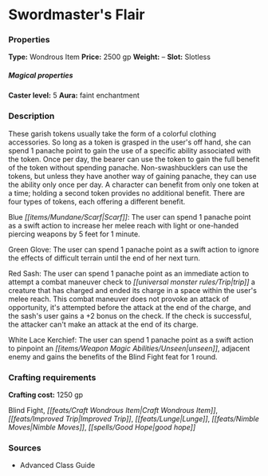 ﻿---
Title: "Swordmaster's Flair"
Type: "Wondrous Item"
Price: "2500 gp"
Weight: "–"
Slot: "Slotless"
Caster level: "5"
Aura: "faint enchantment"
Description: |
  "These garish tokens usually take the form of a colorful clothing accessories. So long as a token is grasped in the user's off hand, she can spend 1 panache point to gain the use of a specific ability associated with the token. Once per day, the bearer can use the token to gain the full benefit of the token without spending panache. Non-swashbucklers can use the tokens, but unless they have another way of gaining panache, they can use the ability only once per day. A character can benefit from only one token at a time; holding a second token provides no additional benefit. There are four types of tokens, each offering a different benefit.
  _Blue Scarf_: The user can spend 1 panache point as a swift action to increase her melee reach with light or one-handed piercing weapons by 5 feet for 1 minute.
  _Green Glove_: The user can spend 1 panache point as a swift action to ignore the effects of difficult terrain until the end of her next turn.
  _Red Sash_: The user can spend 1 panache point as an immediate action to attempt a combat maneuver check to trip a creature that has charged and ended its charge in a space within the user's melee reach. This combat maneuver does not provoke an attack of opportunity, it's attempted before the attack at the end of the charge, and the sash's user gains a +2 bonus on the check. If the check is successful, the attacker can't make an attack at the end of its charge.
  _White Lace Kerchief_: The user can spend 1 panache point as a swift action to pinpoint an unseen, adjacent enemy and gains the benefits of the Blind Fight feat for 1 round."
Crafting cost: "1250 gp"
Sources: "['Advanced Class Guide']"
---

# Swordmaster's Flair

### Properties

**Type:** Wondrous Item **Price:** 2500 gp **Weight:** – **Slot:** Slotless

##### Magical properties

**Caster level:** 5 **Aura:** faint enchantment

### Description

These garish tokens usually take the form of a colorful clothing accessories. So long as a token is grasped in the user's off hand, she can spend 1 panache point to gain the use of a specific ability associated with the token. Once per day, the bearer can use the token to gain the full benefit of the token without spending panache. Non-swashbucklers can use the tokens, but unless they have another way of gaining panache, they can use the ability only once per day. A character can benefit from only one token at a time; holding a second token provides no additional benefit. There are four types of tokens, each offering a different benefit.

Blue _[[items/Mundane/Scarf|Scarf]]_: The user can spend 1 panache point as a swift action to increase her melee reach with light or one-handed piercing weapons by 5 feet for 1 minute.

Green Glove: The user can spend 1 panache point as a swift action to ignore the effects of difficult terrain until the end of her next turn.

Red Sash: The user can spend 1 panache point as an immediate action to attempt a combat maneuver check to _[[universal monster rules/Trip|trip]]_ a creature that has charged and ended its charge in a space within the user's melee reach. This combat maneuver does not provoke an attack of opportunity, it's attempted before the attack at the end of the charge, and the sash's user gains a +2 bonus on the check. If the check is successful, the attacker can't make an attack at the end of its charge.

White Lace Kerchief: The user can spend 1 panache point as a swift action to pinpoint an _[[items/Weapon Magic Abilities/Unseen|unseen]]_, adjacent enemy and gains the benefits of the Blind Fight feat for 1 round.

### Crafting requirements

**Crafting cost:** 1250 gp

Blind Fight, _[[feats/Craft Wondrous Item|Craft Wondrous Item]]_, _[[feats/Improved Trip|Improved Trip]]_, _[[feats/Lunge|Lunge]]_, _[[feats/Nimble Moves|Nimble Moves]]_, _[[spells/Good Hope|good hope]]_

### Sources

* Advanced Class Guide